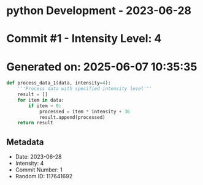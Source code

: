 ﻿# python Development - 2023-06-28
# Commit #1 - Intensity Level: 4
# Generated on: 2025-06-07 10:35:35
```python
def process_data_1(data, intensity=4):
    '''Process data with specified intensity level'''
    result = []
    for item in data:
        if item > 0:
            processed = item * intensity + 36
            result.append(processed)
    return result
```
## Metadata
- Date: 2023-06-28
- Intensity: 4
- Commit Number: 1
- Random ID: 117641692
